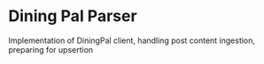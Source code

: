 # Dining Pal Parser

Implementation of DiningPal client, handling post content ingestion, preparing for upsertion
